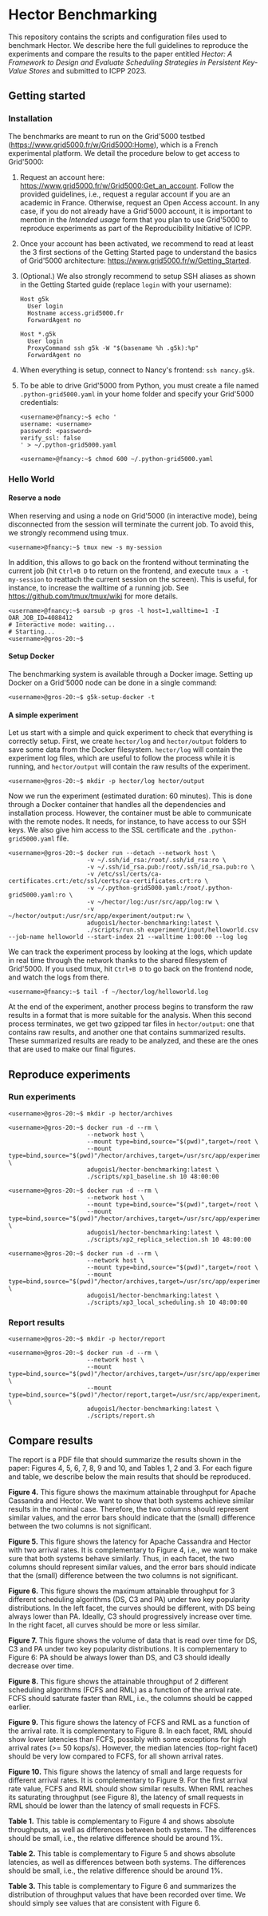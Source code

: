 # Hector Benchmarking

This repository contains the scripts and configuration files used to benchmark Hector. We describe here the full
guidelines to reproduce the experiments and compare the results to the paper entitled *Hector: A Framework to Design and
Evaluate Scheduling Strategies in Persistent Key-Value Stores* and submitted to ICPP 2023.

## Getting started

### Installation

The benchmarks are meant to run on the Grid'5000 testbed (https://www.grid5000.fr/w/Grid5000:Home), which is a French
experimental platform. We detail the procedure below to get access to Grid'5000:

1. Request an account here: https://www.grid5000.fr/w/Grid5000:Get_an_account. Follow the provided guidelines, i.e.,
request a regular account if you are an academic in France. Otherwise, request an Open Access account. In any case, if 
you do not already have a Grid'5000 account, it is important to mention in the *Intended usage* form that you plan to
use Grid'5000 to reproduce experiments as part of the Reproducibility Initiative of ICPP.

2. Once your account has been activated, we recommend to read at least the 3 first sections of the Getting Started page
to understand the basics of Grid'5000 architecture: https://www.grid5000.fr/w/Getting_Started.

3. (Optional.) We also strongly recommend to setup SSH aliases as shown in the Getting Started guide (replace `login`
with your username):

    ```
    Host g5k
      User login
      Hostname access.grid5000.fr
      ForwardAgent no
    
    Host *.g5k
      User login
      ProxyCommand ssh g5k -W "$(basename %h .g5k):%p"
      ForwardAgent no
    ```

4. When everything is setup, connect to Nancy's frontend: `ssh nancy.g5k`.

5. To be able to drive Grid'5000 from Python, you must create a file named `.python-grid5000.yaml` in your home folder
and specify your Grid'5000 credentials:

    ```shell
    <username>@fnancy:~$ echo '
    username: <username>
    password: <password>
    verify_ssl: false
    ' > ~/.python-grid5000.yaml
    
    <username>@fnancy:~$ chmod 600 ~/.python-grid5000.yaml
    ```

### Hello World

#### Reserve a node

When reserving and using a node on Grid'5000 (in interactive mode), being disconnected from the session will terminate
the current job. To avoid this, we strongly recommend using tmux.

```shell
<username>@fnancy:~$ tmux new -s my-session
```

In addition, this allows to go back on the frontend without terminating the current job (hit `Ctrl+B D` to return on the
frontend, and execute `tmux a -t my-session` to reattach the current session on the screen). This is useful, for
instance, to increase the walltime of a running job. See https://github.com/tmux/tmux/wiki for more details.

```shell
<username>@fnancy:~$ oarsub -p gros -l host=1,walltime=1 -I
OAR_JOB_ID=4088412
# Interactive mode: waiting...
# Starting...
<username>@gros-20:~$ 
```

#### Setup Docker

The benchmarking system is available through a Docker image. Setting up Docker on a Grid'5000 node can be done in a
single command:

```shell
<username>@gros-20:~$ g5k-setup-docker -t
```

#### A simple experiment

Let us start with a simple and quick experiment to check that everything is correctly setup. First, we create
`hector/log` and `hector/output` folders to save some data from the Docker filesystem. `hector/log` will contain the
experiment log files, which are useful to follow the process while it is running, and `hector/output` will contain the
raw results of the experiment.

```shell
<username>@gros-20:~$ mkdir -p hector/log hector/output
```

Now we run the experiment (estimated duration: 60 minutes). This is done through a Docker container that handles all the
dependencies and installation process. However, the container must be able to communicate with the remote nodes. It
needs, for instance, to have access to our SSH keys. We also give him access to the SSL certificate and the
`.python-grid5000.yaml` file.

```shell
<username>@gros-20:~$ docker run --detach --network host \
                      -v ~/.ssh/id_rsa:/root/.ssh/id_rsa:ro \
                      -v ~/.ssh/id_rsa.pub:/root/.ssh/id_rsa.pub:ro \
                      -v /etc/ssl/certs/ca-certificates.crt:/etc/ssl/certs/ca-certificates.crt:ro \
                      -v ~/.python-grid5000.yaml:/root/.python-grid5000.yaml:ro \
                      -v ~/hector/log:/usr/src/app/log:rw \
                      -v ~/hector/output:/usr/src/app/experiment/output:rw \
                      adugois1/hector-benchmarking:latest \
                      ./scripts/run.sh experiment/input/helloworld.csv --job-name helloworld --start-index 21 --walltime 1:00:00 --log log
```

We can track the experiment process by looking at the logs, which update in real time through the network thanks to the
shared filesystem of Grid'5000. If you used tmux, hit `Ctrl+B D` to go back on the frontend node, and watch the logs
from there.

```shell
<username>@fnancy:~$ tail -f ~/hector/log/helloworld.log
```

At the end of the experiment, another process begins to transform the raw results in a format that is more suitable for
the analysis. When this second process terminates, we get two gzipped tar files in `hector/output`: one that contains
raw results, and another one that contains summarized results. These summarized results are ready to be analyzed, and
these are the ones that are used to make our final figures.

## Reproduce experiments

### Run experiments

```shell
<username>@gros-20:~$ mkdir -p hector/archives
```

```shell
<username>@gros-20:~$ docker run -d --rm \
                      --network host \
                      --mount type=bind,source="$(pwd)",target=/root \
                      --mount type=bind,source="$(pwd)"/hector/archives,target=/usr/src/app/experiment/archives \
                      adugois1/hector-benchmarking:latest \
                      ./scripts/xp1_baseline.sh 10 48:00:00
```

```shell
<username>@gros-20:~$ docker run -d --rm \
                      --network host \
                      --mount type=bind,source="$(pwd)",target=/root \
                      --mount type=bind,source="$(pwd)"/hector/archives,target=/usr/src/app/experiment/archives \
                      adugois1/hector-benchmarking:latest \
                      ./scripts/xp2_replica_selection.sh 10 48:00:00
```

```shell
<username>@gros-20:~$ docker run -d --rm \
                      --network host \
                      --mount type=bind,source="$(pwd)",target=/root \
                      --mount type=bind,source="$(pwd)"/hector/archives,target=/usr/src/app/experiment/archives \
                      adugois1/hector-benchmarking:latest \
                      ./scripts/xp3_local_scheduling.sh 10 48:00:00
```

### Report results

```shell
<username>@gros-20:~$ mkdir -p hector/report
```

```shell
<username>@gros-20:~$ docker run -d --rm \
                      --network host \
                      --mount type=bind,source="$(pwd)"/hector/archives,target=/usr/src/app/experiment/archives \
                      --mount type=bind,source="$(pwd)"/hector/report,target=/usr/src/app/experiment/report \
                      adugois1/hector-benchmarking:latest \
                      ./scripts/report.sh
```

## Compare results

The report is a PDF file that should summarize the results shown in the paper: Figures 4, 5, 6, 7, 8, 9 and 10, and
Tables 1, 2 and 3. For each figure and table, we describe below the main results that should be reproduced.

**Figure 4.**
This figure shows the maximum attainable throughput for Apache Cassandra and Hector. We want to show that both systems
achieve similar results in the nominal case. Therefore, the two columns should represent similar values, and the error
bars should indicate that the (small) difference between the two columns is not significant.

**Figure 5.**
This figure shows the latency for Apache Cassandra and Hector with two arrival rates. It is complementary to Figure 4,
i.e., we want to make sure that both systems behave similarly. Thus, in each facet, the two columns should represent
similar values, and the error bars should indicate that the (small) difference between the two columns is not
significant.

**Figure 6.**
This figure shows the maximum attainable throughput for 3 different scheduling algorithms (DS, C3 and PA) under two
key popularity distributions. In the left facet, the curves should be different, with DS being always lower than PA.
Ideally, C3 should progressively increase over time. In the right facet, all curves should be more or less similar.

**Figure 7.**
This figure shows the volume of data that is read over time for DS, C3 and PA under two key popularity distributions.
It is complementary to Figure 6: PA should be always lower than DS, and C3 should ideally decrease over time.

**Figure 8.**
This figure shows the attainable throughput of 2 different scheduling algorithms (FCFS and RML) as a function of the
arrival rate. FCFS should saturate faster than RML, i.e., the columns should be capped earlier.

**Figure 9.**
This figure shows the latency of FCFS and RML as a function of the arrival rate. It is complementary to Figure 8. In
each facet, RML should show lower latencies than FCFS, possibly with some exceptions for high arrival rates
(>= 50 kops/s). However, the median latencies (top-right facet) should be very low compared to FCFS, for all shown
arrival rates.

**Figure 10.**
This figure shows the latency of small and large requests for different arrival rates. It is complementary to Figure 9.
For the first arrival rate value, FCFS and RML should show similar results. When RML reaches its saturating throughput
(see Figure 8), the latency of small requests in RML should be lower than the latency of small requests in FCFS.

**Table 1.**
This table is complementary to Figure 4 and shows absolute throughputs, as well as differences between both systems. The
differences should be small, i.e., the relative difference should be around 1%.

**Table 2.**
This table is complementary to Figure 5 and shows absolute latencies, as well as differences between both systems. The
differences should be small, i.e., the relative difference should be around 1%.

**Table 3.**
This table is complementary to Figure 6 and summarizes the distribution of throughput values that have been recorded
over time. We should simply see values that are consistent with Figure 6.
